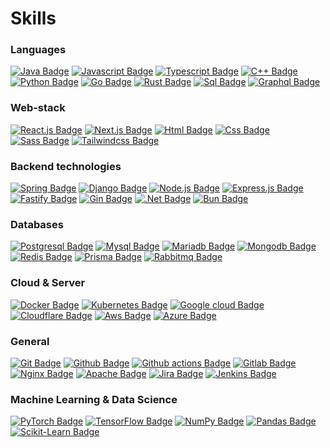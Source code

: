 # Skills

### Languages
[![Java Badge](https://img.shields.io/badge/java-ED8B00?style=flat&logo=openjdk&logoColor=white)]() 
[![Javascript Badge](https://img.shields.io/badge/javascript-F7DF1E?style=flat&logo=javascript&logoColor=black)](https://wikipedia.org/wiki/JavaScript) 
[![Typescript Badge](https://img.shields.io/badge/typescript-007ACC?style=flat&logo=typescript&logoColor=white)](https://www.typescriptlang.org/) 
[![C++ Badge](https://img.shields.io/badge/c++-00599C?style=flat&logo=C%2B%2B&logoColor=white)]() 
[![Python Badge](https://img.shields.io/badge/python-3670A0?style=flat&logo=python&logoColor=ffdd54)]() 
[![Go Badge](https://img.shields.io/badge/go-00ADD8?style=flat&logo=go&logoColor=white)](https://go.dev/) 
[![Rust Badge](https://img.shields.io/badge/rust-%23000000.svg?style=flat&logo=rust&logoColor=white)](https://www.rust-lang.org/) 
[![Sql Badge](https://img.shields.io/badge/sql-%2307405e.svg?style=flat&logo=sqlite&logoColor=white)]() 
[![Graphql Badge](https://img.shields.io/badge/graphql-E10098?style=flat&logo=graphql&logoColor=white)](https://graphql.org/)

### Web-stack
[![React.js Badge](https://img.shields.io/badge/react.js-20232A?style=flat&logo=react&logoColor=61DAFB)](https://react.dev/) 
[![Next.js Badge](https://img.shields.io/badge/next.js-000000?style=flat&logo=nextdotjs&logoColor=white)](https://nextjs.org//) 
[![Html Badge](https://img.shields.io/badge/html5-%23E34F26.svg?style=flat&logo=html5&logoColor=white)](https://wikipedia.org/wiki/HTML) 
[![Css Badge](https://img.shields.io/badge/css3-%231572B6.svg?style=flat&logo=css3&logoColor=white)](https://wikipedia.org/wiki/CSS) 
[![Sass Badge](https://img.shields.io/badge/sass-hotpink.svg?style=flat&logo=SASS&logoColor=white)](https://sass-lang.com/) 
[![Tailwindcss Badge](https://img.shields.io/badge/tailwind_css-38B2AC?style=flat&logo=tailwind-css&logoColor=white)](https://tailwindcss.com/)

### Backend technologies
[![Spring Badge](https://img.shields.io/badge/spring-%236DB33F.svg?style=flat&logo=spring&logoColor=white)]() 
[![Django Badge](https://img.shields.io/badge/django-%23092E20.svg?style=flat&logo=django&logoColor=white)]() 
[![Node.js Badge](https://img.shields.io/badge/node.js-6DA55F?style=flat&logo=node.js&logoColor=white)]() 
[![Express.js Badge](https://img.shields.io/badge/express.js-%23404d59.svg?style=flat&logo=express&logoColor=%2361DAFB)]() 
[![Fastify Badge](https://img.shields.io/badge/fastify-%23000000.svg?style=flat&logo=fastify&logoColor=white)]() 
[![Gin Badge](https://img.shields.io/badge/Gin-008ECF?logo=gin&logoColor=fff&style=flat)]() 
[![.Net Badge](https://img.shields.io/badge/.NET-512BD4?logo=dotnet&logoColor=fff&style=flat)]() 
[![Bun Badge](https://img.shields.io/badge/bun-%23000000.svg?style=flat&logo=bun&logoColor=white)](https://bun.sh/)

### Databases
[![Postgresql Badge](https://img.shields.io/badge/postgres-%23316192.svg?style=flat&logo=postgresql&logoColor=white)](https://www.postgresql.org/) 
[![Mysql Badge](https://img.shields.io/badge/mysql-4479A1?logo=mysql&logoColor=fff&style=flat)](https://www.mysql.com/) 
[![Mariadb Badge](https://img.shields.io/badge/mariadb-003545?style=flat&logo=mariadb&logoColor=white)](https://mariadb.org/) 
[![Mongodb Badge](https://img.shields.io/badge/mongodb-%234ea94b.svg?style=flat&logo=mongodb&logoColor=white)](https://www.mongodb.com/) 
[![Redis Badge](https://img.shields.io/badge/redis-%23DD0031.svg?style=flat&logo=redis&logoColor=white)](https://redis.io/) 
[![Prisma Badge](https://img.shields.io/badge/Prisma-2D3748?logo=prisma&logoColor=fff&style=flat)]() 
[![Rabbitmq Badge](https://img.shields.io/badge/rabbitmq-FF6600?style=flat&logo=rabbitmq&logoColor=white)](https://www.rabbitmq.com/)

### Cloud & Server
[![Docker Badge](https://img.shields.io/badge/docker-%230db7ed.svg?style=flat&logo=docker&logoColor=white)](https://www.docker.com/) 
[![Kubernetes Badge](https://img.shields.io/badge/kubernetes-326CE5?logo=kubernetes&logoColor=fff&style=flat)]() 
[![Google cloud Badge](https://img.shields.io/badge/google%20cloud-%234285F4.svg?style=flat&logo=google-cloud&logoColor=white)](https://cloud.google.com/) 
[![Cloudflare Badge](https://img.shields.io/badge/cloudflare-F38020?style=flat&logo=cloudflare&logoColor=white)](https://www.cloudflare.com/) 
[![Aws Badge](https://img.shields.io/badge/aws-%23FF9900.svg?style=flat&logo=amazon-aws&logoColor=white)](https://aws.amazon.com/) 
[![Azure Badge](https://img.shields.io/badge/azure-0078D4?logo=microsoftazure&logoColor=fff&style=flat)]()

### General
[![Git Badge](https://img.shields.io/badge/git-%23F05033.svg?style=flat&logo=git&logoColor=white)](https://git-scm.com/) 
[![Github Badge](https://img.shields.io/badge/github-%23121011.svg?style=flat&logo=github&logoColor=white)](https://github.com/) 
[![Github actions Badge](https://img.shields.io/badge/github%20actions-%232671E5.svg?style=flat&logo=githubactions&logoColor=white)](https://github.com/features/actions) 
[![Gitlab Badge](https://img.shields.io/badge/gitlab-%23181717.svg?style=flat&logo=gitlab&logoColor=white)](https://about.gitlab.com/) 
[![Nginx Badge](https://img.shields.io/badge/nginx-%23009639.svg?style=flat&logo=nginx&logoColor=white)](https://www.nginx.com/) 
[![Apache Badge](https://img.shields.io/badge/apache-%23D42029.svg?style=flat&logo=apache&logoColor=white)](https://httpd.apache.org/) 
[![Jira Badge](https://img.shields.io/badge/Jira-0052CC?logo=jira&logoColor=fff&style=flat)]() 
[![Jenkins Badge](https://img.shields.io/badge/Jenkins-D24939?logo=jenkins&logoColor=fff&style=flat)]()

### Machine Learning & Data Science
[![PyTorch Badge](https://img.shields.io/badge/pytorch-EE4C2C?logo=pytorch&logoColor=fff&style=flat)]() 
[![TensorFlow Badge](https://img.shields.io/badge/tensorflow-FF6F00?logo=tensorflow&logoColor=fff&style=flat)]() 
[![NumPy Badge](https://img.shields.io/badge/numpy-013243?logo=numpy&logoColor=fff&style=flat)]() 
[![Pandas Badge](https://img.shields.io/badge/pandas-150458?logo=pandas&logoColor=fff&style=flat)]() 
[![Scikit-Learn Badge](https://img.shields.io/badge/scikit--learn-F7931E?logo=scikitlearn&logoColor=fff&style=flat)]()

